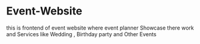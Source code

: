 # Event-Website
this is frontend of event website where event planner Showcase there work and Services like Wedding , Birthday party and Other Events 

